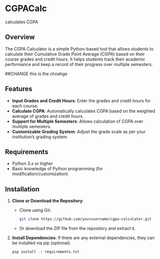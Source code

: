 # CGPACalc
calculates CGPA

## Overview

The CGPA Calculator is a simple Python-based tool that allows students to calculate their Cumulative Grade Point Average (CGPA) based on their course grades and credit hours. It helps students track their academic performance and keep a record of their progress over multiple semesters.

##CHANGE
this is the chnahge

## Features

- **Input Grades and Credit Hours**: Enter the grades and credit hours for each course.
- **Calculate CGPA**: Automatically calculates CGPA based on the weighted average of grades and credit hours.
- **Support for Multiple Semesters**: Allows calculation of CGPA over multiple semesters.
- **Customizable Grading System**: Adjust the grade scale as per your institution’s grading system.

## Requirements

- Python 3.x or higher
- Basic knowledge of Python programming (for modification/customization)

## Installation

1. **Clone or Download the Repository**:
   - Clone using Git:
     ```bash
     git clone https://github.com/yourusername/cgpa-calculator.git
     ```
   - Or download the ZIP file from the repository and extract it.

2. **Install Dependencies**:
   If there are any external dependencies, they can be installed via pip (optional):
   ```bash
   pip install -r requirements.txt
